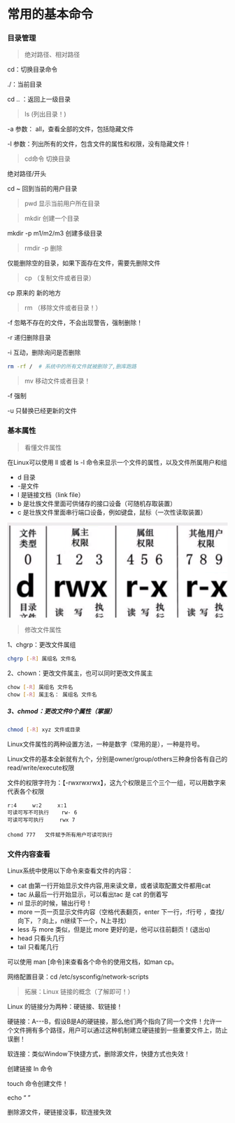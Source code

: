 # 常用的基本命令

### 目录管理

> 绝对路径、相对路径

cd：切换目录命令

./：当前目录

cd .. ：返回上一级目录

> ls (列出目录！)

-a 参数： all，查看全部的文件，包括隐藏文件

-l 参数：列出所有的文件，包含文件的属性和权限，没有隐藏文件！



>  cd命令 切换目录

绝对路径/开头

cd ~ 回到当前的用户目录

> pwd 显示当前用户所在目录

> mkdir 创建一个目录

mkdir -p m1/m2/m3 创建多级目录

> rmdir  -p 删除

仅能删除空的目录，如果下面存在文件，需要先删除文件

> cp （复制文件或者目录）

cp 原来的 新的地方

> rm （移除文件或者目录！）

-f 忽略不存在的文件，不会出现警告，强制删除！

-r 递归删除目录

-i 互动，删除询问是否删除

```bash
rm -rf /  # 系统中的所有文件就被删除了,删库跑路
```

> mv 移动文件或者目录！

-f 强制

-u 只替换已经更新的文件



### 基本属性

> 看懂文件属性 

在Linux可以使用 ll 或者 ls -l 命令来显示一个文件的属性，以及文件所属用户和组

- d 目录
- -是文件
- l 是链接文档（link file）
- b 是壮族文件里面可供储存的接口设备（可随机存取装置）
- c 是壮族文件里面串行端口设备，例如键盘，鼠标（一次性读取装置）

![image-20201120103454725](2.%E5%B8%B8%E7%94%A8%E7%9A%84%E5%9F%BA%E6%9C%AC%E5%91%BD%E4%BB%A4.assets/image-20201120103454725.png)



> 修改文件属性

1、chgrp：更改文件属组

```bash
chgrp [-R] 属组名 文件名
```

2、chown：更改文件属主，也可以同时更改文件属主

```bash
chow [-R] 属组名 文件名
chow [-R] 属主名： 属组名 文件名
```

##### 3、chmod：更改文件9个属性（掌握）

```bash
chmod [-R] xyz 文件或目录
```

Linux文件属性的两种设置方法，一种是数字（常用的是），一种是符号。

Linux文件的基本全新就有九个，分别是owner/group/others三种身份各有自己的read/write/execute权限

文件的权限字符为：【-rwxrwxrwx】，这九个权限是三个三个一组，可以用数字来代表各个权限

```bash
r:4		w:2		x:1
可读可写不可执行	rw- 6
可读可写可执行		rwx 7

chomd 777	文件赋予所有用户可读可执行
```





### 文件内容查看

Linux系统中使用以下命令来查看文件的内容：

- cat 由第一行开始显示文件内容,用来读文章，或者读取配置文件都用cat
- tac 从最后一行开始显示，可以看出tac 是 cat 的倒着写
- nl 显示的时候，输出行号！
- more 一页一页显示文件内容（空格代表翻页，enter 下一行，:f行号 ，查找/向下，？向上，n继续下一个，N上寻找）
- less 与 more 类似，但是比 more 更好的是，他可以往前翻页！(退出q)
- head 只看头几行
- tail 只看尾几行

可以使用 man [命令]来查看各个命令的使用文档，如man cp。

网络配置目录：cd /etc/sysconfig/network-scripts	



> 拓展：Linux 链接的概念（了解即可！）

Linux 的链接分为两种：硬链接、软链接！

硬链接：A---B，假设B是A的硬链接，那么他们两个指向了同一个文件！允许一个文件拥有多个路径，用户可以通过这种机制建立硬链接到一些重要文件上，防止误删！

软连接：类似Window下快捷方式，删除源文件，快捷方式也失效！

创建链接 ln 命令

touch 命令创建文件！

echo “ ”

删除源文件，硬链接没事，软连接失效













